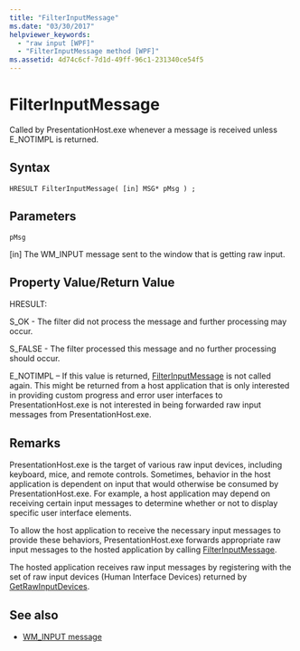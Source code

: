 ```yaml
---
title: "FilterInputMessage"
ms.date: "03/30/2017"
helpviewer_keywords: 
  - "raw input [WPF]"
  - "FilterInputMessage method [WPF]"
ms.assetid: 4d74c6cf-7d1d-49ff-96c1-231340ce54f5
---
```

# FilterInputMessage
Called by PresentationHost.exe whenever a message is received unless E_NOTIMPL is returned.  
  
## Syntax  
  
```  
HRESULT FilterInputMessage( [in] MSG* pMsg ) ;  
```  
  
## Parameters  
 `pMsg`  
  
 [in] The WM_INPUT message sent to the window that is getting raw input.  
  
## Property Value/Return Value  
 HRESULT:  
  
 S_OK - The filter did not process the message and further processing may occur.  
  
 S_FALSE - The filter processed this message and no further processing should occur.  
  
 E_NOTIMPL – If this value is returned, [FilterInputMessage](filterinputmessage.md) is not called again. This might be returned from a host application that is only interested in providing custom progress and error user interfaces to PresentationHost.exe is not interested in being forwarded raw input messages from PresentationHost.exe.  
  
## Remarks  
 PresentationHost.exe is the target of various raw input devices, including keyboard, mice, and remote controls. Sometimes, behavior in the host application is dependent on input that would otherwise be consumed by PresentationHost.exe. For example, a host application may depend on receiving certain input messages to determine whether or not to display specific user interface elements.  
  
 To allow the host application to receive the necessary input messages to provide these behaviors, PresentationHost.exe forwards appropriate raw input messages to the hosted application by calling [FilterInputMessage](filterinputmessage.md).  
  
 The hosted application receives raw input messages by registering with the set of raw input devices (Human Interface Devices) returned by [GetRawInputDevices](getrawinputdevices.md).  
  
## See also

- [WM_INPUT message](/windows/desktop/inputdev/wm-input)
